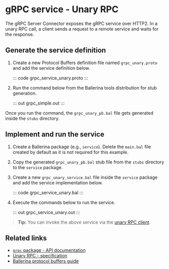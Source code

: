 # gRPC service - Unary RPC

The gRPC Server Connector exposes the gRPC service over HTTP2. In a unary RPC call, a client sends a request to a remote service and waits for the response.

## Generate the service definition

1. Create a new Protocol Buffers definition file named `grpc_unary.proto` and add the service definition below.

    ::: code grpc_service_unary.proto :::

2. Run the command below from the Ballerina tools distribution for stub generation.

   ::: out grpc_simple.out :::

Once you run the command, the `grpc_unary_pb.bal` file gets generated inside the `stubs` directory.

## Implement and run the service

1. Create a Ballerina package (e.g., `service`). Delete the `main.bal` file created by default as it is not required for this example.

2. Copy the generated `grpc_unary_pb.bal` stub file from the `stubs` directory to the  `service` package.

3. Create a new `grpc_unary_service.bal` file inside the `service` package and add the service implementation below.

   ::: code grpc_service_unary.bal :::

4. Execute the commands below to run the service.

   ::: out grpc_service_unary.out :::

>**Tip:** You can invoke the above service via the [unary RPC client](/learn/by-example/grpc-client-unary/).

## Related links
- [`grpc` package - API documentation](https://lib.ballerina.io/ballerina/grpc/latest)
- [Unary RPC - specification](/spec/grpc/#41-simple-rpc)
- [Ballerina protocol buffers guide](/learn/cli-documentation/grpc/)
